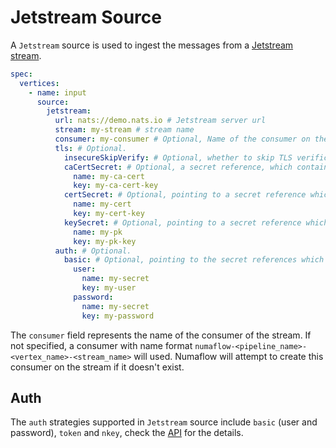# Jetstream Source

A `Jetstream` source is used to ingest the messages from a [Jetstream stream](https://docs.nats.io/nats-concepts/jetstream).

```yaml
spec:
  vertices:
    - name: input
      source:
        jetstream:
          url: nats://demo.nats.io # Jetstream server url
          stream: my-stream # stream name
          consumer: my-consumer # Optional, Name of the consumer on the stream.
          tls: # Optional.
            insecureSkipVerify: # Optional, whether to skip TLS verification. Default to false.
            caCertSecret: # Optional, a secret reference, which contains the CA Cert.
              name: my-ca-cert
              key: my-ca-cert-key
            certSecret: # Optional, pointing to a secret reference which contains the Cert.
              name: my-cert
              key: my-cert-key
            keySecret: # Optional, pointing to a secret reference which contains the Private Key.
              name: my-pk
              key: my-pk-key
          auth: # Optional.
            basic: # Optional, pointing to the secret references which contain user name and password.
              user:
                name: my-secret
                key: my-user
              password:
                name: my-secret
                key: my-password
```

The `consumer` field represents the name of the consumer of the stream. If not specified, a consumer with name format `numaflow-<pipeline_name>-<vertex_name>-<stream_name>` will used. Numaflow will attempt to create this consumer on the stream if it doesn't exist.

## Auth

The `auth` strategies supported in `Jetstream` source include `basic` (user and password), `token` and `nkey`, check the [API](https://github.com/numaproj/numaflow/blob/main/docs/APIs.md#numaflow.numaproj.io/v1alpha1.NatsAuth) for the details.
